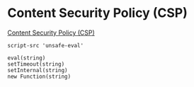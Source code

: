 # Content Security Policy (CSP)

[Content Security Policy (CSP)](https://developer.chrome.com/extensions/contentSecurityPolicy)

`script-src 'unsafe-eval'`

```
eval(string)
setTimeout(string)
setInternal(string)
new Function(string)
```
